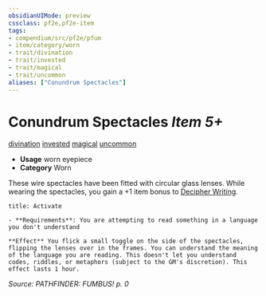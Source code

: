 ```yaml
---
obsidianUIMode: preview
cssclass: pf2e,pf2e-item
tags:
- compendium/src/pf2e/pfum
- item/category/worn
- trait/divination
- trait/invested
- trait/magical
- trait/uncommon
aliases: ["Conundrum Spectacles"]
---
```

# Conundrum Spectacles *Item 5+*  
[divination](rules/traits/divination.md)  [invested](rules/traits/invested.md)  [magical](rules/traits/magical.md)  [uncommon](rules/traits/uncommon.md)  

- **Usage** worn eyepiece
- **Category** Worn

These wire spectacles have been fitted with circular glass lenses. While wearing the spectacles, you gain a +1 item bonus to [Decipher Writing](rules/actions/decipher-writing.md).

```ad-embed-ability
title: Activate

- **Requirements**: You are attempting to read something in a language you don't understand

**Effect** You flick a small toggle on the side of the spectacles, flipping the lenses over in the frames. You can understand the meaning of the language you are reading. This doesn't let you understand codes, riddles, or metaphors (subject to the GM's discretion). This effect lasts 1 hour.
```

*Source: PATHFINDER: FUMBUS! p. 0*